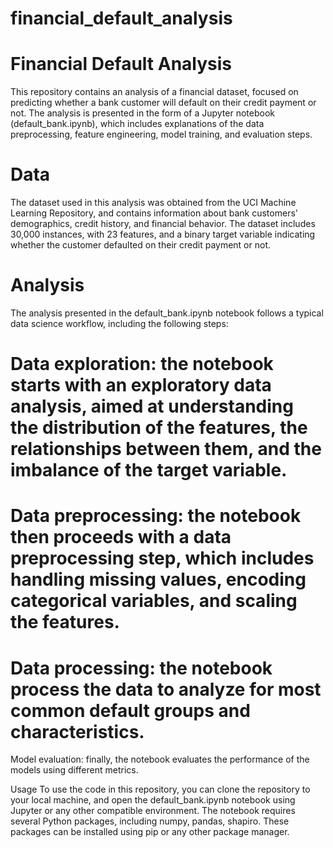 # financial_default_analysis

# Financial Default Analysis
This repository contains an analysis of a financial dataset, focused on predicting whether a bank customer will default on their credit payment or not. The analysis is presented in the form of a Jupyter notebook (default_bank.ipynb), which includes explanations of the data preprocessing, feature engineering, model training, and evaluation steps.

# Data
The dataset used in this analysis was obtained from the UCI Machine Learning Repository, and contains information about bank customers' demographics, credit history, and financial behavior. The dataset includes 30,000 instances, with 23 features, and a binary target variable indicating whether the customer defaulted on their credit payment or not.

# Analysis
The analysis presented in the default_bank.ipynb notebook follows a typical data science workflow, including the following steps:

# Data exploration: the notebook starts with an exploratory data analysis, aimed at understanding the distribution of the features, the relationships between them, and the imbalance of the target variable.

# Data preprocessing: the notebook then proceeds with a data preprocessing step, which includes handling missing values, encoding categorical variables, and scaling the features.

# Data processing: the notebook process the data to analyze for most common default groups and characteristics.

Model evaluation: finally, the notebook evaluates the performance of the models using different metrics.

Usage
To use the code in this repository, you can clone the repository to your local machine, and open the default_bank.ipynb notebook using Jupyter or any other compatible environment. The notebook requires several Python packages, including numpy, pandas, shapiro. These packages can be installed using pip or any other package manager.

